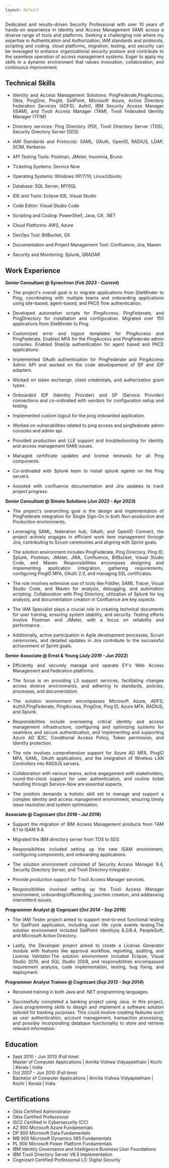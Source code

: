 ```yaml
---
layout: default
---
```

<p align="justify">Dedicated and results-driven Security Professional with over 10 years of hands-on experience in Identity and Access Management (IAM) across a diverse range of tools and platforms. Seeking a challenging role where my expertise in Authentication and Authorization, IAM standards and protocols, scripting and coding, cloud platforms, migration, testing, and security can be leveraged to enhance organizational security posture and contribute to the seamless operation of access management systems. Eager to apply my skills in a dynamic environment that values innovation, collaboration, and continuous improvement.</p>

## Technical Skills
- <p align="justify">Identity and Access Management Solutions: PingFederate,PingAccess, Okta, PingOne, PingId, SailPoint, Microsoft Azure, Active Directory Federation Services (ADFS), Auth0, IBM Security Access Manager (ISAM), and Tivoli Access Manager (TAM), Tivoli Federated Identity Manager (TFIM)</p>
- <p align="justify">Directory services: Ping Directory (PD), Tivoli Directory Server (TDS), Security Directory Server (SDS)</p>
- <p align="justify">IAM Standards and Protocols: SAML, OAuth, OpenID, RADIUS, LDAP, SCIM, Kerberos</p>
- <p align="justify">API Testing Tools: Postman, JMeter, Insomnia, Bruno</p>
- <p align="justify">Ticketing Systems: Service Now</p>
- <p align="justify">Operating Systems: Windows XP/7/10, Linux/Ubuntu</p>
- <p align="justify">Database: SQL Server, MYSQL</p>
- <p align="justify">IDE and Tools: Eclipse IDE, Visual Studio</p>
- <p align="justify">Code Editor: Visual Studio Code</p>
- <p align="justify">Scripting and Coding: PowerShell, Java, C#, .NET</p>
- <p align="justify">Cloud Platforms: AWS, Azure</p>
- <p align="justify">DevOps Tool: BitBucket, Git</p>
- <p align="justify">Documentation and Project Management Tool: Confluence, Jira, Maven</p>
- <p align="justify">Security and Monitoring: Splunk, QRADAR</p>        		

## Work Experience
**Senior Consultant @ Synechron (_Feb 2023 - Current_)**
- <p align="justify">The project's overall goal is to migrate applications from SiteMinder to Ping, coordinating with multiple teams and onboarding applications using site-based, agent-based, and PKCE flow authentication. </p> 
- <p align="justify">Developed automation scripts for PingAccess, PingFederate, and PingDirectory for installation and configuration. Migrated over 150 applications from SiteMinder to Ping.</p> 
- <p align="justify">Customized error and logout templates for PingAccess and PingFederate. Enabled MFA for the PingAccess and PingFederate admin consoles. Enabled StepUp authentication for agent based and PKCE applications. </p> 
- <p align="justify">Implemented OAuth authentication for PingFederate and PingAccess Admin API and worked on the code developement of SP and IDP adapters.</p> 
- <p align="justify">Worked on token exchange, client credentials, and authorization grant types. </p> 
- <p align="justify">Onboarded IDP (Identity Provider) and SP (Service Provider) connections and co-ordinated with vendors for configuration setup and testing.</p> 
- <p align="justify">Implemented custom logout for the ping onboarded application.</p> 
- <p align="justify">Worked on vulnerabilities related to ping access and pingfederate admin consoles and admin api. </p> 
- <p align="justify">Provided production and LLE support and troubleshooting for identity and access management (IAM) issues. </p> 
- <p align="justify">Managed certificate updates and license renewals for all Ping components. </p> 
- <p align="justify">Co-ordinated with Splunk team to install splunk agents on the Ping servers. </p>
- <p align="justify">Assisted with confluence documentation and Jira updates to track project progress. </p> 

**Senior Consultant @ Simeio Solutions (_Jun 2022 - Apr 2023_)**
- <p align="justify">The project's overarching goal is the design and implementation of PingFederate integration for Single Sign-On in both Non-production and Production environments. </p> 
- <p align="justify">Leveraging SAML, federation hub, OAuth, and OpenID Connect, the project actively engages in efficient work item management through Jira, contributing to Scrum ceremonies and aligning with Sprint goals. </p> 
- <p align="justify">The solution environment includes PingFederate, Ping Directory, Ping ID, Splunk, Postman, JMeter, JIRA, Confluence, BitBucket, Visual Studio Code, and Maven. Responsibilities encompass designing and implementing application integration, gathering requirements, configuring PingID MFA, OAuth 2.0, and managing SSL certificates. </p> 
- <p align="justify">The role involves extensive use of tools like Fiddler, SAML Tracer, Visual Studio Code, and Maven for analysis, debugging, and automation scripting. Collaboration with Ping Directory, utilization of Splunk for log analysis, and documentation creation in Confluence are key aspects. </p> 
- <p align="justify">The IAM Specialist plays a crucial role in creating technical documents for user training, ensuring system stability, and security. Testing efforts involve Postman and JMeter, with a focus on reliability and performance. </p> 
- <p align="justify">Additionally, active participation in Agile development processes, Scrum ceremonies, and detailed updates in Jira contribute to the successful achievement of Sprint goals. </p> 

**Senior Associate @ Ernst & Young (_July 2019 - Jun 2022_)**
- <p align="justify">Efficiently and securely manage and operate EY's Web Access Management and Federation platforms.</p> 
- <p align="justify">The focus is on providing L3 support services, facilitating changes across diverse environments, and adhering to standards, policies, processes, and documentation.</p> 
- <p align="justify">The solution environment encompasses Microsoft Azure, ADFS, Auth0,PingFederate, PingAccess, PingOne, Ping ID, Azure MFA, RADIUS, and Splunk.</p> 
- <p align="justify">Responsibilities include overseeing critical identity and access management infrastructure, configuring and optimizing systems for seamless and secure authentication, and implementing and supporting Azure AD B2C, Conditional Access Policy, Token permission, and Identity protection.</p> 
- <p align="justify">The role involves comprehensive support for Azure AD MFA, PingID MFA, SAML, OAuth applications, and the integration of Wireless LAN Controllers into RADIUS servers.</p> 
- <p align="justify">Collaboration with various teams, active engagement with stakeholders, round-the-clock support for user authentication, and routine ticket handling through Service-Now are essential aspects.</p> 
- <p align="justify">The position demands a holistic skill set to manage and support a complex identity and access management environment, ensuring timely issue resolution and system optimization.</p> 


**Associate @ Cognizant (_Oct 2016 - Jul 2019_)**
- <p align="justify">Support the migration of IBM Access Management products from TAM 6.1 to ISAM 9.4.</p> 
- <p align="justify">Migrated the IBM directory server from TDS to SDS</p> 
- <p align="justify">Responsibilities included setting up the new ISAM environment, configuring components, and onboarding applications.</p> 
- <p align="justify">The solution environment consisted of Security Access Manager 9.4, Security Directory Server, and Tivoli Directory Integrator.</p> 
- <p align="justify">Provide production support for Tivoli Access Manager services.</p> 
- <p align="justify">Responsibilities involved setting up the Tivoli Access Manager environment, onboarding/offboarding, junction creation, and addressing intermittent issues. </p> 

**Programmer Analyst @ Cognizant (_Oct 2014 - Sep 2016_)**
- <p align="justify">The IAM Tester project aimed to support end-to-end functional testing for SailPoint application, including user life cycle events testing.The solution environment included SailPoint identityiq 6.2/6.4, PeopleSoft, and Microsoft Active Directory.</p> 
- <p align="justify"> Lastly, the Developer project aimed to create a License Generator module with features like approval workflow, reporting, auditing, and License Validator.The solution environment included Eclipse, Visual Studio 2010, and SQL Studio 2008, and responsibilities encompassed requirement analysis, code implementation, testing, bug fixing, and deployment.</p> 

**Programmer Analyst Trainee @ Cognizant (_Sep 2013 - Sep 2014_)**
- <p align="justify">Received training in both Java and .NET programming languages.</p> 
- <p align="justify">Successfully completed a banking project using Java. In this project, Java programming skills to design and implement a software solution tailored for banking purposes. This could involve creating features such as user authentication, account management, transaction processing, and possibly incorporating database functionality to store and retrieve relevant information. </p>

## Education
- Sept 2010 - Jun 2013 (Full time) <br>
  Master of Computer Applications | Amrita Vishwa Vidyapeetham | Kochi | Kerala | India
  <br>    		
- Oct 2007 - Jun 2010 (Full time) <br>
  Bachelor of Computer Applications | Amrita Vishwa Vidyapeetham | Kochi | Kerala | India	
 
## Certifications
- Okta Certified Administrator
- Okta Certified Professional
- ISC2 Certified in Cybersecurity (CC)
- AZ 900 Microsoft Azure Fundamentals
- DP 900 Microsoft Data Fundamentals
- MB 900 Microsoft Dynamics 365 Fundamentals
- PL 900 Microsoft Power Platform Fundamentals
- IBM Identity Governance and Intelligence Business User Foundations
- IBM Tivoli Directory Server V6.3 Implementation
- Cognizant Certified Professional L0: Digital Security
